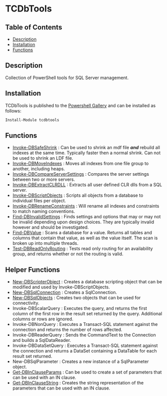 # TCDbTools 

## Table of Contents

* [Description](#description) 
* [Installation](#installation)
* [Functions](#functions)

##  Description

Collection of PowerShell tools for SQL Server management. 

## Installation

TCDbTools is published to the [Powershell Gallery][def]
and can be installed as follows:

```powershell
Install-Module tcdbtools
```

## Functions

* [Invoke-DBSafeShrink](/docs/Invoke-DBSafeShrink.md) : Can be used to shrink an mdf file ***and*** rebuild all indexes at the same time. Typically faster then a normal shrink. Can not be used to shrink an LDF file.
* [Invoke-DBMoveIndexes](/docs/Invoke-DBMoveIndexes.md) : Moves all indexes from one file group to another, including heaps.
* [Invoke-DBCompareServerSettings](/docs/Invoke-DBCompareServerSettings.md) : Compares the server settings between two or more servers.
* [Invoke-DBExtractCLRDLL](/docs/Invoke-DBExtractCLRDLL.md) : Extracts all user defined CLR dlls from a SQL server.
* [Invoke-DBScriptObjects](/docs/Invoke-DBScriptObjects.md) : Scripts all objects from a database to individual files per object.
* [Invoke-DBRenameConstraints](/docs/Invoke-DBRenameConstraints.md) : Will rename all indexes and constraints to match naming conventions. 
* [Find-DBInvalidSettings](/docs/Find-DBInvalidSettings.md) : Finds settings and options that may or may not be invalid depending upon design choices. They are typically invalid however and should be investigated.
* [Find-DBValue](/docs/Find-DBValue.md) : Scans a database for a value. Returns all tables and columns that contain that value, as well as the value itself. The scan is broken up into multiple threads.
* [Test-DBReadOnlyRouting](/docs/Test-DBReadOnlyRouting.md) : Tests read only routing for an availability group, and returns whether or not the routing is valid.

## Helper Functions

* [New-DBScripterObject](/docs/New-DBScripterObject.md) : Creates a database scripting object that can be modified and used by Invoke-DBScriptObjects.
* [New-DBSqlConnection](/docs/New-DBSqlConnection.md) : Creates a SqlConnection.
* [New-DBSqlObjects](/docs/New-DBSqlObjects.md) : Creates two objects that can be used for connectivity.
* Invoke-DBScalarQuery : Executes the query, and returns the first column of the first row in the result set returned by the query. Additional columns or rows are ignored.
* Invoke-DBNonQuery : Executes a Transact-SQL statement against the connection and returns the number of rows affected.
* Invoke-DBReaderQuery : Sends the CommandText to the Connection and builds a SqlDataReader.
* Invoke-DBDataSetQuery : Executes a Transact-SQL statement against the connection and returns a DataSet containing a DataTable for each result set returned.
* New-DBSqlParameter : Creates a new instance of a SqlParameter object.
* [Get-DBInClauseParams](/docs/Get-DBInClauseParams.md) : Can be used to create a set of parameters that can be used with an IN clause.
* [Get-DBInClauseString](/docs/Get-DBInClauseString.md) : Creates the string representation of the parameters that can be used with an IN clause.


[def]: https://www.powershellgallery.com/packages/tcdbtools